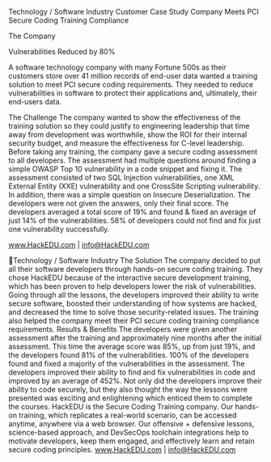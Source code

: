 Technology / Software Industry
Customer Case Study
Company Meets PCI Secure Coding Training Compliance

The Company

Vulnerabilities Reduced by 80%

A software technology company with many Fortune 500s as their customers store over 41 million records of end-user data wanted a training solution to meet PCI secure coding requirements. They needed to reduce vulnerabilities in software to protect their applications and, ultimately, their end-users data.

The Challenge
The company wanted to show the effectiveness of the training solution so they could justify to engineering leadership that time away from development was worthwhile, show the ROI for their internal security budget, and measure the effectiveness for C-level leadership.
Before taking any training, the company gave a secure coding assessment to all developers. The assessment had multiple questions around finding a simple OWASP Top 10 vulnerability in a code snippet and fixing it. The assessment consisted of two SQL Injection vulnerabilities, one XML External Entity (XXE) vulnerability and one CrossSite Scripting vulnerability. In addition, there was a simple question on Insecure Deserialization. The developers were not given the answers, only their final score.
The developers averaged a total score of 19% and found & fixed an average of just 14% of the vulnerabilities. 58% of developers could not find and fix just one vulnerability successfully.

www.HackEDU.com | info@HackEDU.com

Technology / Software Industry
The Solution
The company decided to put all their software developers through hands-on secure coding training. They chose HackEDU because of the interactive secure development training, which has been proven to help developers lower the risk of vulnerabilities. Going through all the lessons, the developers improved their ability to write secure software, boosted their understanding of how systems are hacked, and decreased the time to solve those security-related issues. The training also helped the company meet their PCI secure coding training compliance requirements.
Results & Benefits
The developers were given another assessment after the training and approximately nine months after the initial assessment. This time the average score was 85%, up from just 19%, and the developers found 81% of the vulnerabilities. 100% of the developers found and fixed a majority of the vulnerabilities in the assessment. The developers improved their ability to find and fix vulnerabilities in code and improved by an average of 452%. Not only did the developers improve their ability to code securely, but they also thought the way the lessons were presented was exciting and enlightening which enticed them to complete the courses.
HackEDU is the Secure Coding Training company. Our hands-on training, which replicates a real-world scenario, can be accessed anytime, anywhere via a web browser. Our offensive + defensive lessons, science-based approach, and DevSecOps toolchain integrations help to motivate developers, keep them engaged, and effectively learn and retain secure coding principles.
www.HackEDU.com | info@HackEDU.com

